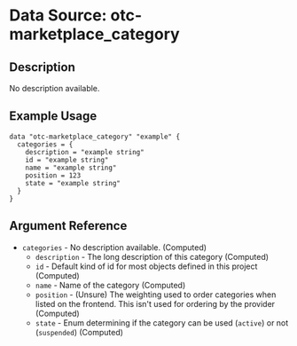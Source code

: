 # Data Source: otc-marketplace_category

## Description

No description available.

## Example Usage

```hcl
data "otc-marketplace_category" "example" {
  categories = {
    description = "example string"
    id = "example string"
    name = "example string"
    position = 123
    state = "example string"
  }
}
```

## Argument Reference

- `categories` - No description available.
  (Computed)
  - `description` - The long description of this category
    (Computed)
  - `id` - Default kind of id for most objects defined in this project
    (Computed)
  - `name` - Name of the category
    (Computed)
  - `position` - (Unsure) The weighting used to order categories when listed on the frontend. This isn't used for ordering by the provider
    (Computed)
  - `state` - Enum determining if the category can be used (`active`) or not (`suspended`)
    (Computed)
